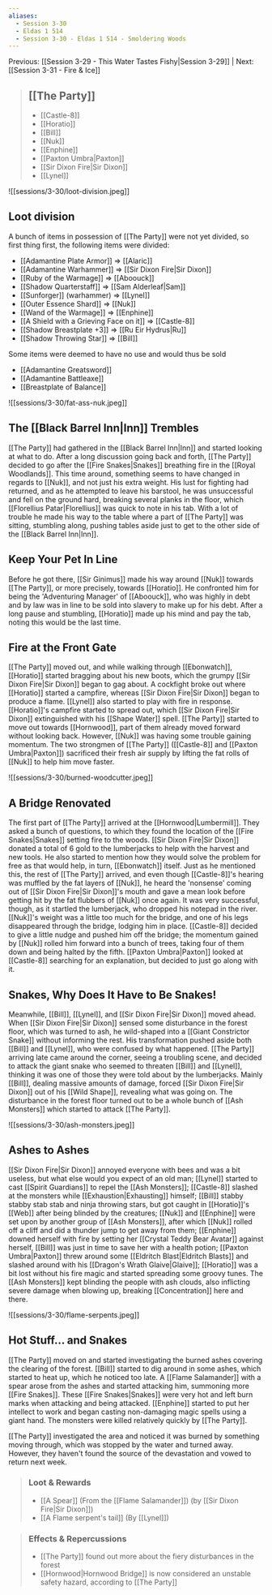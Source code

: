 ```yaml
---
aliases:
  - Session 3-30
  - Eldas 1 514
  - Session 3-30 - Eldas 1 514 - Smoldering Woods
---
```

Previous: [[Session 3-29 - This Water Tastes Fishy|Session 3-29]] | Next: [[Session 3-31 - Fire & Ice]]

> ## [[The Party]]
>
> - [[Castle-8]]
> - [[Horatio]]
> - [[Bill]]
> - [[Nuk]]
> - [[Enphine]]
> - [[Paxton Umbra|Paxton]]
> - [[Sir Dixon Fire|Sir Dixon]]
> - [[Lynel]]

![[sessions/3-30/loot-division.jpeg]]
## Loot division
A bunch of items in possession of [[The Party]] were not yet divided, so first thing first, the following items were divided:
- [[Adamantine Plate Armor]] => [[Alaric]]
- [[Adamantine Warhammer]] => [[Sir Dixon Fire|Sir Dixon]]
- [[Ruby of the Warmage]] => [[Aboouck]]
- [[Shadow Quarterstaff]] => [[Sam Alderleaf|Sam]]
- [[Sunforger]] (warhammer) => [[Lynel]]
- [[Outer Essence Shard]] => [[Nuk]]
- [[Wand of the Warmage]] => [[Enphine]]
- [[A Shield with a Grieving Face on it]] => [[Castle-8]]
- [[Shadow Breastplate +3]] => [[Ru Eir Hydrus|Ru]]
- [[Shadow Throwing Star]] => [[Bill]]

Some items were deemed to have no use and would thus be sold
- [[Adamantine Greatsword]]
- [[Adamantine Battleaxe]]
- [[Breastplate of Balance]]

![[sessions/3-30/fat-ass-nuk.jpeg]]
## The [[Black Barrel Inn|Inn]] Trembles
[[The Party]] had gathered in the [[Black Barrel Inn|Inn]] and started looking at what to do. After a long discussion going back and forth, [[The Party]] decided to go after the [[Fire Snakes|Snakes]] breathing fire in the [[Royal Woodlands]]. This time around, something seems to have changed in regards to [[Nuk]], and not just his extra weight. His lust for fighting had returned, and as he attempted to leave his barstool, he was unsuccessful and fell on the ground hard, breaking several planks in the floor, which [[Florellius Patar|Florellius]] was quick to note in his tab. With a lot of trouble he made his way to the table where a part of [[The Party]] was sitting, stumbling along, pushing tables aside just to get to the other side of the [[Black Barrel Inn|Inn]].
## Keep Your Pet In Line
Before he got there, [[Sir Ginimus]] made his way around [[Nuk]] towards [[The Party]], or more precisely, towards [[Horatio]]. He confronted him for being the 'Adventuring Manager' of [[Aboouck]], who was highly in debt and by law was in line to be sold into slavery to make up for his debt. After a long pause and stumbling, [[Horatio]] made up his mind and pay the tab, noting this would be the last time.
## Fire at the Front Gate
[[The Party]] moved out, and while walking through [[Ebonwatch]], [[Horatio]] started bragging about his new boots, which the grumpy [[Sir Dixon Fire|Sir Dixon]] began to gag about. A cockfight broke out where [[Horatio]] started a campfire, whereas [[Sir Dixon Fire|Sir Dixon]] began to produce a flame. [[Lynel]] also started to play with fire in response. [[Horatio]]'s campfire started to spread out, which [[Sir Dixon Fire|Sir Dixon]] extinguished with his [[Shape Water]] spell. [[The Party]] started to move out towards [[Hornwood]], part of them already moved forward without looking back. However, [[Nuk]] was having some trouble gaining momentum. The two strongmen of [[The Party]] ([[Castle-8]] and [[Paxton Umbra|Paxton]]) sacrificed their fresh air supply by lifting the fat rolls of [[Nuk]] to help him move faster.

![[sessions/3-30/burned-woodcutter.jpeg]]
## A Bridge Renovated
The first part of [[The Party]] arrived at the [[Hornwood|Lumbermill]]. They asked a bunch of questions, to which they found the location of the [[Fire Snakes|Snakes]] setting fire to the woods. [[Sir Dixon Fire|Sir Dixon]] donated a total of 6 gold to the lumberjacks to help with the harvest and new tools. He also started to mention how they would solve the problem for free as that would help, in turn, [[Ebonwatch]] itself. Just as he mentioned this, the rest of [[The Party]] arrived, and even though [[Castle-8]]'s hearing was muffled by the fat layers of [[Nuk]], he heard the 'nonsense' coming out of [[Sir Dixon Fire|Sir Dixon]]'s mouth and gave a mean look before getting hit by the fat flubbers of [[Nuk]] once again. It was very successful, though, as it startled the lumberjack, who dropped his notepad in the river. [[Nuk]]'s weight was a little too much for the bridge, and one of his legs disappeared through the bridge, lodging him in place. [[Castle-8]] decided to give a little nudge and pushed him off the bridge; the momentum gained by [[Nuk]] rolled him forward into a bunch of trees, taking four of them down and being halted by the fifth. [[Paxton Umbra|Paxton]] looked at [[Castle-8]] searching for an explanation, but decided to just go along with it.
## Snakes, Why Does It Have to Be Snakes!
Meanwhile, [[Bill]], [[Lynel]], and [[Sir Dixon Fire|Sir Dixon]] moved ahead. When [[Sir Dixon Fire|Sir Dixon]] sensed some disturbance in the forest floor, which was turned to ash, he wild-shaped into a [[Giant Constrictor Snake]] without informing the rest. His transformation pushed aside both [[Bill]] and [[Lynel]], who were confused by what happened. [[The Party]] arriving late came around the corner, seeing a troubling scene, and decided to attack the giant snake who seemed to threaten [[Bill]] and [[Lynel]], thinking it was one of those they were told about by the lumberjacks. Mainly [[Bill]], dealing massive amounts of damage, forced [[Sir Dixon Fire|Sir Dixon]] out of his [[Wild Shape]], revealing what was going on. The disturbance in the forest floor turned out to be a whole bunch of [[Ash Monsters]] which started to attack [[The Party]].

![[sessions/3-30/ash-monsters.jpeg]]
## Ashes to Ashes
[[Sir Dixon Fire|Sir Dixon]] annoyed everyone with bees and was a bit useless, but what else would you expect of an old man; [[Lynel]] started to cast [[Spirit Guardians]] to repel the [[Ash Monsters]]; [[Castle-8]] slashed at the monsters while [[Exhaustion|Exhausting]] himself; [[Bill]] stabby stabby stab stab and ninja throwing stars, but got caught in [[Horatio]]'s [[Web]] after being blinded by the creatures; [[Nuk]] and [[Enphine]] were set upon by another group of [[Ash Monsters]], after which [[Nuk]] rolled off a cliff and did a thunder jump to get away from them; [[Enphine]] downed herself with fire by setting her [[Crystal Teddy Bear Avatar]] against herself, [[Bill]] was just in time to save her with a health potion; [[Paxton Umbra|Paxton]] threw around some [[Eldritch Blast|Eldritch Blasts]] and slashed around with his [[Dragon's Wrath Glaive|Glaive]]; [[Horatio]] was a bit lost without his fire magic and started spreading some groovy tunes. The [[Ash Monsters]] kept blinding the people with ash clouds, also inflicting severe damage when blowing up, breaking [[Concentration]] here and there.

![[sessions/3-30/flame-serpents.jpeg]]
## Hot Stuff... and Snakes
[[The Party]] moved on and started investigating the burned ashes covering the clearing of the forest. [[Bill]] started to dig around in some ashes, which started to heat up, which he noticed too late. A [[Flame Salamander]] with a spear arose from the ashes and started attacking him, summoning more [[Fire Snakes]]. These [[Fire Snakes|Snakes]] were very hot and left burn marks when attacking and being attacked. [[Enphine]] started to put her intellect to work and began casting non-damaging magic spells using a giant hand. The monsters were killed relatively quickly by [[The Party]].

[[The Party]] investigated the area and noticed it was burned by something moving through, which was stopped by the water and turned away. However, they haven't found the source of the devastation and vowed to return next week.

> ### Loot & Rewards
>
> - [[A Spear]] (From the [[Flame Salamander]]) (by [[Sir Dixon Fire|Sir Dixon]])
> - [[A Flame serpent's tail]] (By [[Lynel]])

> ### Effects & Repercussions
>
> - [[The Party]] found out more about the fiery disturbances in the forest
> - [[Hornwood|Hornwood Bridge]] is now considered an unstable safety hazard, according to [[The Party]]
